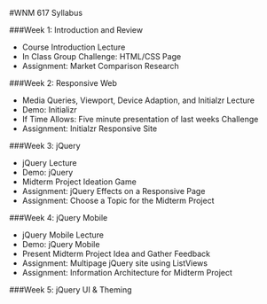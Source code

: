 #WNM 617 Syllabus

###Week 1: Introduction and Review
-	Course Introduction Lecture
-	In Class Group Challenge: HTML/CSS Page
-	Assignment: Market Comparison Research

###Week 2: Responsive Web
-	Media Queries, Viewport, Device Adaption, and Initialzr Lecture
-	Demo: Initializr
-	If Time Allows: Five minute presentation of last weeks Challenge
-	Assignment:  Initialzr Responsive Site

###Week 3: jQuery
-	jQuery Lecture
-	Demo: jQuery
-	Midterm Project Ideation Game
-	Assignment: jQuery Effects on a Responsive Page
-	Assignment: Choose a Topic for the Midterm Project

###Week 4: jQuery Mobile
-	jQuery Mobile Lecture
-	Demo: jQuery Mobile
-	Present Midterm Project Idea and Gather Feedback
-	Assignment: Multipage jQuery site using ListViews
-	Assignment: Information Architecture for Midterm Project

###Week 5: jQuery UI & Theming   


